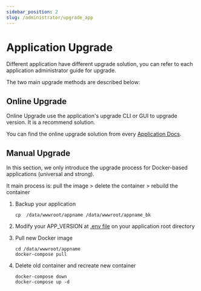 ```yaml
---
sidebar_position: 2
slug: /administrator/upgrade_app
---
```


# Application Upgrade

Different application have different upgrade solution, you can refer to each application administrator guide for upgrade.  

The two main upgrade methods are described below:  

## Online Upgrade

Online Upgrade use the application's upgrade CLI or GUI to upgrade version. It is a recommend solution.  

You can find the online upgrade solution from every [Application Docs](../apps).  

## Manual Upgrade

In this section, we only introduce the upgrade process for Docker-based applications (universal and strong).  

It main process is: pull the image > delete the container > rebuild the container

1. Backup your application
   ```
   cp  /data/wwwroot/appname /data/wwwroot/appname_bk
   ```

2. Modify your APP_VERSION at [.env file](../administrator/parameter) on your application root directory

3. Pull new Docker image
   ```
   cd /data/wwwroot/appname
   docker-compose pull
   ```

4. Delete old container and recreate new container
    ```
    docker-compose down
    docker-compose up -d
    ```